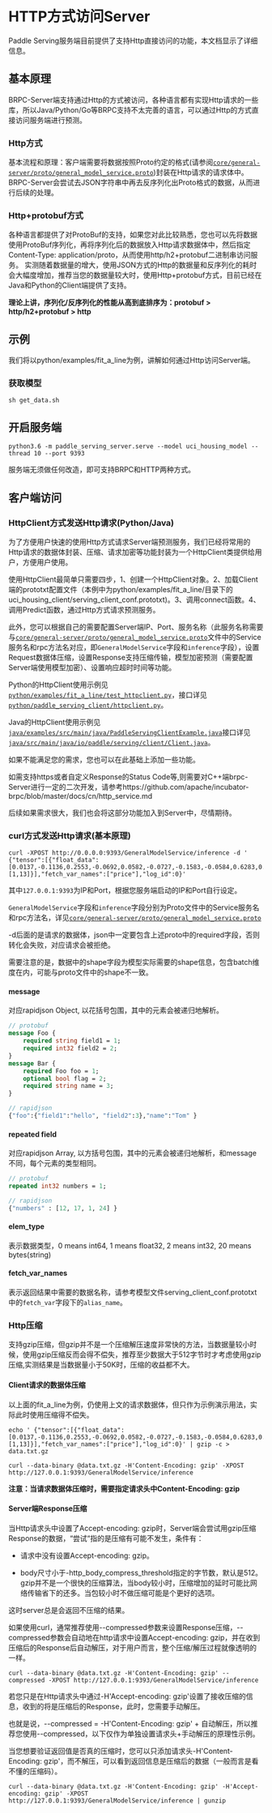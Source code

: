 # HTTP方式访问Server

Paddle Serving服务端目前提供了支持Http直接访问的功能，本文档显示了详细信息。

## 基本原理

BRPC-Server端支持通过Http的方式被访问，各种语言都有实现Http请求的一些库，所以Java/Python/Go等BRPC支持不太完善的语言，可以通过Http的方式直接访问服务端进行预测。

### Http方式
基本流程和原理：客户端需要将数据按照Proto约定的格式(请参阅[`core/general-server/proto/general_model_service.proto`](../core/general-server/proto/general_model_service.proto))封装在Http请求的请求体中。
BRPC-Server会尝试去JSON字符串中再去反序列化出Proto格式的数据，从而进行后续的处理。

### Http+protobuf方式
各种语言都提供了对ProtoBuf的支持，如果您对此比较熟悉，您也可以先将数据使用ProtoBuf序列化，再将序列化后的数据放入Http请求数据体中，然后指定Content-Type: application/proto，从而使用http/h2+protobuf二进制串访问服务。
实测随着数据量的增大，使用JSON方式的Http的数据量和反序列化的耗时会大幅度增加，推荐当您的数据量较大时，使用Http+protobuf方式，目前已经在Java和Python的Client端提供了支持。

**理论上讲，序列化/反序列化的性能从高到底排序为：protobuf > http/h2+protobuf > http**


## 示例

我们将以python/examples/fit_a_line为例，讲解如何通过Http访问Server端。

### 获取模型

```shell
sh get_data.sh
```

## 开启服务端

```shell
python3.6 -m paddle_serving_server.serve --model uci_housing_model --thread 10 --port 9393
```
服务端无须做任何改造，即可支持BRPC和HTTP两种方式。


## 客户端访问


### HttpClient方式发送Http请求(Python/Java)

为了方便用户快速的使用Http方式请求Server端预测服务，我们已经将常用的Http请求的数据体封装、压缩、请求加密等功能封装为一个HttpClient类提供给用户，方便用户使用。

使用HttpClient最简单只需要四步，1、创建一个HttpClient对象。2、加载Client端的prototxt配置文件（本例中为python/examples/fit_a_line/目录下的uci_housing_client/serving_client_conf.prototxt)。3、调用connect函数。4、调用Predict函数，通过Http方式请求预测服务。

此外，您可以根据自己的需要配置Server端IP、Port、服务名称（此服务名称需要与[`core/general-server/proto/general_model_service.proto`](../core/general-server/proto/general_model_service.proto)文件中的Service服务名和rpc方法名对应，即`GeneralModelService`字段和`inference`字段），设置Request数据体压缩，设置Response支持压缩传输，模型加密预测（需要配置Server端使用模型加密）、设置响应超时时间等功能。

Python的HttpClient使用示例见[`python/examples/fit_a_line/test_httpclient.py`](../python/examples/fit_a_line/test_httpclient.py)，接口详见[`python/paddle_serving_client/httpclient.py`](../python/paddle_serving_client/httpclient.py)。

Java的HttpClient使用示例见[`java/examples/src/main/java/PaddleServingClientExample.java`](../java/examples/src/main/java/PaddleServingClientExample.java)接口详见[`java/src/main/java/io/paddle/serving/client/Client.java`](../java/src/main/java/io/paddle/serving/client/Client.java)。

如果不能满足您的需求，您也可以在此基础上添加一些功能。

如需支持https或者自定义Response的Status Code等,则需要对C++端brpc-Server进行一定的二次开发，请参考https://github.com/apache/incubator-brpc/blob/master/docs/cn/http_service.md

后续如果需求很大，我们也会将这部分功能加入到Server中，尽情期待。


### curl方式发送Http请求(基本原理)

```shell
curl -XPOST http://0.0.0.0:9393/GeneralModelService/inference -d ' {"tensor":[{"float_data":[0.0137,-0.1136,0.2553,-0.0692,0.0582,-0.0727,-0.1583,-0.0584,0.6283,0.4919,0.1856,0.0795,-0.0332],"elem_type":1,"name":"x","alias_name":"x","shape":[1,13]}],"fetch_var_names":["price"],"log_id":0}'
```
其中`127.0.0.1:9393`为IP和Port，根据您服务端启动的IP和Port自行设定。

`GeneralModelService`字段和`inference`字段分别为Proto文件中的Service服务名和rpc方法名，详见[`core/general-server/proto/general_model_service.proto`](../core/general-server/proto/general_model_service.proto)

-d后面的是请求的数据体，json中一定要包含上述proto中的required字段，否则转化会失败，对应请求会被拒绝。

需要注意的是，数据中的shape字段为模型实际需要的shape信息，包含batch维度在内，可能与proto文件中的shape不一致。

#### message

对应rapidjson Object, 以花括号包围，其中的元素会被递归地解析。

```protobuf
// protobuf
message Foo {
    required string field1 = 1;
    required int32 field2 = 2;  
}
message Bar { 
    required Foo foo = 1; 
    optional bool flag = 2;
    required string name = 3;
}

// rapidjson
{"foo":{"field1":"hello", "field2":3},"name":"Tom" }
```

#### repeated field

对应rapidjson Array, 以方括号包围，其中的元素会被递归地解析，和message不同，每个元素的类型相同。

```protobuf
// protobuf
repeated int32 numbers = 1;

// rapidjson
{"numbers" : [12, 17, 1, 24] }
```
#### elem_type

表示数据类型，0 means int64, 1 means float32, 2 means int32, 20 means bytes(string)

#### fetch_var_names

表示返回结果中需要的数据名称，请参考模型文件serving_client_conf.prototxt中的`fetch_var`字段下的`alias_name`。

### Http压缩

支持gzip压缩，但gzip并不是一个压缩解压速度非常快的方法，当数据量较小时候，使用gzip压缩反而会得不偿失，推荐至少数据大于512字节时才考虑使用gzip压缩,实测结果是当数据量小于50K时，压缩的收益都不大。

#### Client请求的数据体压缩

以上面的fit_a_line为例，仍使用上文的请求数据体，但只作为示例演示用法，实际此时使用压缩得不偿失。

```shell
echo ' {"tensor":[{"float_data":[0.0137,-0.1136,0.2553,-0.0692,0.0582,-0.0727,-0.1583,-0.0584,0.6283,0.4919,0.1856,0.0795,-0.0332],"elem_type":1,"shape":[1,13]}],"fetch_var_names":["price"],"log_id":0}' | gzip -c > data.txt.gz
```

```shell
curl --data-binary @data.txt.gz -H'Content-Encoding: gzip' -XPOST http://127.0.0.1:9393/GeneralModelService/inference
```

**注意：当请求数据体压缩时，需要指定请求头中Content-Encoding: gzip**

#### Server端Response压缩

当Http请求头中设置了Accept-encoding: gzip时，Server端会尝试用gzip压缩Response的数据，“尝试“指的是压缩有可能不发生，条件有：

- 请求中没有设置Accept-encoding: gzip。

- body尺寸小于-http_body_compress_threshold指定的字节数，默认是512。gzip并不是一个很快的压缩算法，当body较小时，压缩增加的延时可能比网络传输省下的还多。当包较小时不做压缩可能是个更好的选项。

这时server总是会返回不压缩的结果。

如果使用curl，通常推荐使用--compressed参数来设置Response压缩，--compressed参数会自动地在http请求中设置Accept-encoding: gzip，并在收到压缩后的Response后自动解压，对于用户而言，整个压缩/解压过程就像透明的一样。
```shell
curl --data-binary @data.txt.gz -H'Content-Encoding: gzip' --compressed -XPOST http://127.0.0.1:9393/GeneralModelService/inference
```

若您只是在Http请求头中通过-H'Accept-encoding: gzip'设置了接收压缩的信息，收到的将是压缩后的Response，此时，您需要手动解压。

也就是说，--compressed = -H'Content-Encoding: gzip' + 自动解压，所以推荐您使用--compressed，以下仅作为单独设置请求头+手动解压的原理性示例。

当您想要验证返回值是否真的压缩时，您可以只添加请求头-H'Content-Encoding: gzip'，而不解压，可以看到返回信息是压缩后的数据（一般而言是看不懂的压缩码）。
```shell
curl --data-binary @data.txt.gz -H'Content-Encoding: gzip' -H'Accept-encoding: gzip' -XPOST http://127.0.0.1:9393/GeneralModelService/inference | gunzip
```
